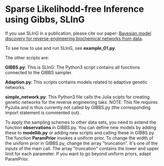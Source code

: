 # Sparse Likelihodd-free Inference using Gibbs, SLInG

If you use SLInG in a publication, please cite our paper: [Bayesian model discovery for reverse-engineering biochemical networks from data](https://www.biorxiv.org/content/10.1101/2023.09.15.557764v1).

To see how to use and run SLInG, see **example_01.py**.

The other scripts are:

**GIBBS.py**: This is SLInG: The Python3 script contains all functions connected to the GIBBS sampler.

**Adaption.py**: This scripts contains models related to adaptive genetic networks.

**simple\_network.py**: This Python3 file calls the Julia scipts for creating genetic networks for the reverse engineering taks. NOTE: This file requires PyJulia and is thus currently not called by GIBBS.py (the corresponding import statement is commented out).

To apply the sampling schemes to other data sets, you need to extend the function **observations** in GIBBS.py. You can define new models by adding these to **modellib.py** or adding new scripts and calling these in GIBBS.py. The function **ParamPrior** invokes a uniform prior. To change the width of the uniform prior in GIBBS.py, change the array "truncation". It's one of the inputs of the main call. The array "truncation" contains the lower and upper limit for each parameter. If you want to go beyond uniform priors, adapt ParamPrior.
